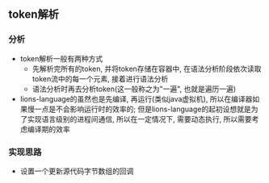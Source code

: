 ## token解析
### 分析
- token解析一般有两种方式
	- 先解析完所有的token, 并将token存储在容器中, 在语法分析阶段依次读取token流中的每一个元素, 接着进行语法分析
	- 语法分析时再去分析token(这一般称之为"一遍", 也就是遍历一遍)
- lions-language的虽然也是先编译, 再运行(类似java虚拟机), 所以在编译器如果慢一点是不会影响运行时的效率的; 但是lions-language的起初设想就是为了实现语言级别的进程间通信, 所以在一定情况下, 需要动态执行, 所以需要考虑编译期的效率

### 实现思路
- 设置一个更新源代码字节数组的回调

